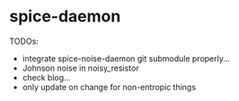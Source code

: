 # spice-daemon

TODOs: 
- integrate spice-noise-daemon git submodule properly...
- Johnson noise in noisy_resistor
- check blog...
- only update on change for non-entropic things